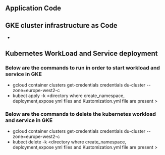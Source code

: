 ## Application Code





## GKE cluster infrastructure as Code
* 





## Kubernetes WorkLoad and Service deployment 
### Below are the commands to run in order to start workload and service in GKE
* gcloud container clusters get-credentials credentials du-cluster --zone=europe-west2-c
* kubect apply -k <directory where create_namespace, deployment,expose yml files and Kustomization.yml file are present >

### Below are the commands to delete the kubernetes workload and service in GKE
* gcloud container clusters get-credentials credentials du-cluster --zone=europe-west2-c
* kubect delete -k <directory where create_namespace, deployment,expose yml files and Kustomization.yml file are present >